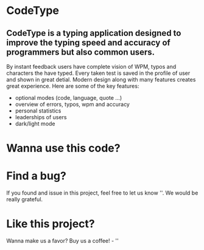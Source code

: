 # CodeType

## CodeType is a typing application designed to improve the typing speed and accuracy of programmers but also common users.
By instant feedback users have complete vision of WPM, typos and characters the have typed. Every taken test is saved in the profile of user and shown in great detial. Modern design along with many features creates great experience. Here are some of the key features:

* optional modes (code, language, quote ...)
* overview of errors, typos, wpm and accuracy
* personal statistics 
* leaderships of users
* dark/light mode

# Wanna use this code?

# Find a bug?
If you found and issue in this project, feel free to let us know ''. We would be really grateful.

# Like this project?
Wanna make us a favor? Buy us a coffee! - ''
